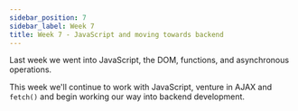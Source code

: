 ```yaml
---
sidebar_position: 7
sidebar_label: Week 7
title: Week 7 - JavaScript and moving towards backend
---
```


Last week we went into JavaScript, the DOM, functions, and asynchronous operations.

This week we'll continue to work with JavaScript, venture in AJAX and `fetch()` and begin working our way into backend development.
